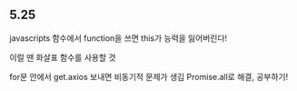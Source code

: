 ## 5.25

javascripts 함수에서 function을 쓰면 this가 능력을 잃어버린다!

이럴 땐 화살표 함수를 사용할 것



for문 안에서 get.axios 보내면 비동기적 문제가 생김 Promise.all로 해결, 공부하기!
